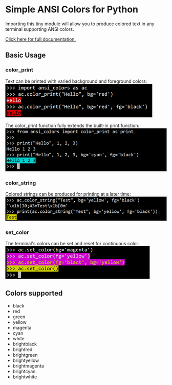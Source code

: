 # Simple ANSI Colors for Python
Importing this tiny module will allow you to produce colored text in any terminal supporting ANSI colors.

[Click here for full documentation.](https://astewartau.github.io/Python-ANSI-Colors/)

## Basic Usage
### color_print
Text can be printed with varied background and foreground colors:
![alt text](https://raw.githubusercontent.com/astewartau/Python-ANSI-Colors/master/images/color_print1.png)

The color_print function fully extends the built-in print function:
![alt text](https://raw.githubusercontent.com/astewartau/Python-ANSI-Colors/master/images/color_print2.png)

### color_string
Colored strings can be produced for printing at a later time:
![alt text](https://raw.githubusercontent.com/astewartau/Python-ANSI-Colors/master/images/color_string1.png)

### set_color
The terminal's colors can be set and reset for continuous color.
![alt text](https://raw.githubusercontent.com/astewartau/Python-ANSI-Colors/master/images/set_color1.png)

## Colors supported
- black
- red
- green
- yellow
- magenta
- cyan
- white
- brightblack
- brightred
- brightgreen
- brightyellow
- brightmagenta
- brightcyan
- brightwhite
